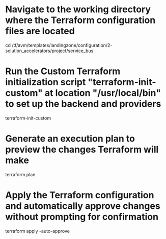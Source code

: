 # Navigate to the working directory where the Terraform configuration files are located
cd /tf/avm/templates/landingzone/configuration/2-solution_accelerators/project/service_bus

# Run the Custom Terraform initialization script "terraform-init-custom" at location "/usr/local/bin" to set up the backend and providers
terraform-init-custom

# Generate an execution plan to preview the changes Terraform will make
terraform plan

# Apply the Terraform configuration and automatically approve changes without prompting for confirmation
terraform apply -auto-approve


